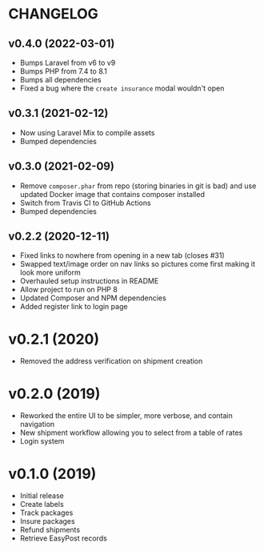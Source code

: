 # CHANGELOG

## v0.4.0 (2022-03-01)

* Bumps Laravel from v6 to v9
* Bumps PHP from 7.4 to 8.1
* Bumps all dependencies
* Fixed a bug where the `create insurance` modal wouldn't open

## v0.3.1 (2021-02-12)

* Now using Laravel Mix to compile assets
* Bumped dependencies

## v0.3.0 (2021-02-09)

* Remove `composer.phar` from repo (storing binaries in git is bad) and use updated Docker image that contains composer installed
* Switch from Travis CI to GitHub Actions
* Bumped dependencies

## v0.2.2 (2020-12-11)

* Fixed links to nowhere from opening in a new tab (closes #31)
* Swapped text/image order on nav links so pictures come first making it look more uniform
* Overhauled setup instructions in README
* Allow project to run on PHP 8
* Updated Composer and NPM dependencies
* Added register link to login page

# v0.2.1 (2020)

* Removed the address verification on shipment creation

# v0.2.0 (2019)

* Reworked the entire UI to be simpler, more verbose, and contain navigation
* New shipment workflow allowing you to select from a table of rates
* Login system


# v0.1.0 (2019)

* Initial release
* Create labels
* Track packages
* Insure packages
* Refund shipments
* Retrieve EasyPost records
